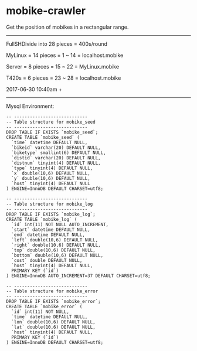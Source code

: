 # mobike-crawler

Get the position of mobikes in a rectangular range.

---

FullSHDivide into 28 pieces = 400s/round

MyLinux 	= 14 pieces 	= 1 ~ 14    = localhost.mobike

Server 		= 8 pieces	    = 15 ~ 22   = MyLinux.mobike

T420s		= 6 pieces	    = 23 ~ 28   = localhost.mobike


2017-06-30 10:40am +

---


Mysql Environment:

    -- ----------------------------
    -- Table structure for mobike_seed
    -- ----------------------------
    DROP TABLE IF EXISTS `mobike_seed`;
    CREATE TABLE `mobike_seed` (
      `time` datetime DEFAULT NULL,
      `bikeid` varchar(20) DEFAULT NULL,
      `biketype` smallint(6) DEFAULT NULL,
      `distid` varchar(20) DEFAULT NULL,
      `distnum` tinyint(4) DEFAULT NULL,
      `type` tinyint(4) DEFAULT NULL,
      `x` double(10,6) DEFAULT NULL,
      `y` double(10,6) DEFAULT NULL,
      `host` tinyint(4) DEFAULT NULL
    ) ENGINE=InnoDB DEFAULT CHARSET=utf8;
    
    -- ----------------------------
    -- Table structure for mobike_log
    -- ----------------------------
    DROP TABLE IF EXISTS `mobike_log`;
    CREATE TABLE `mobike_log` (
      `id` int(11) NOT NULL AUTO_INCREMENT,
      `start` datetime DEFAULT NULL,
      `end` datetime DEFAULT NULL,
      `left` double(10,6) DEFAULT NULL,
      `right` double(10,6) DEFAULT NULL,
      `top` double(10,6) DEFAULT NULL,
      `bottom` double(10,6) DEFAULT NULL,
      `cost` double DEFAULT NULL,
      `host` tinyint(4) DEFAULT NULL,
      PRIMARY KEY (`id`)
    ) ENGINE=InnoDB AUTO_INCREMENT=37 DEFAULT CHARSET=utf8;
    
    -- ----------------------------
    -- Table structure for mobike_error
    -- ----------------------------
    DROP TABLE IF EXISTS `mobike_error`;
    CREATE TABLE `mobike_error` (
      `id` int(11) NOT NULL,
      `time` datetime DEFAULT NULL,
      `lon` double(10,6) DEFAULT NULL,
      `lat` double(10,6) DEFAULT NULL,
      `host` tinyint(4) DEFAULT NULL,
      PRIMARY KEY (`id`)
    ) ENGINE=InnoDB DEFAULT CHARSET=utf8;
